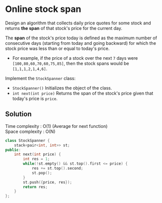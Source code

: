# Online stock span

Design an algorithm that collects daily price quotes for some stock and returns **the span** of that stock's price for the current day.

The **span** of the stock's price today is defined as the maximum number of consecutive days (starting from today and going backward) for which the stock price was less than or equal to today's price.

- For example, if the price of a stock over the next `7` days were `[100,80,60,70,60,75,85]`, then the stock spans would be `[1,1,1,2,1,4,6]`.

Implement the `StockSpanner` class:

- `StockSpanner()` Initializes the object of the class.
- `int next(int price)` Returns the span of the stock's price given that today's price is `price`.

## Solution

Time complexity : O(1) (Average for next function)  
Space complexity : O(N)

```cpp
class StockSpanner {
    stack<pair<int, int>> st;
public:
    int next(int price) {
        int res = 1;
        while(!st.empty() && st.top().first <= price) {
            res += st.top().second;
            st.pop();
        }
        st.push({price, res});
        return res;
    }
};
```
